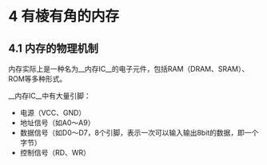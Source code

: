 # 4 有棱有角的内存

## 4.1 内存的物理机制

内存实际上是一种名为__内存IC__的电子元件，包括RAM（DRAM、SRAM）、ROM等多种形式。

__内存IC__中有大量引脚：

- 电源（VCC、GND）
- 地址信号（如A0～A9）
- 数据信号（如D0～D7，8个引脚，表示一次可以输入输出8bit的数据，即一个字节）
- 控制信号（RD、WR）
